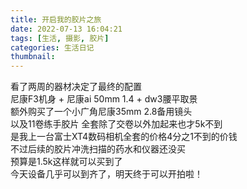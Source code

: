 ```yaml
---
title: 开启我的胶片之旅
date: 2022-07-13 16:04:21
tags: [生活, 摄影, 胶片]
categories: 生活日记
thumbnail:
---
```

<!-- more -->
看了两周的器材决定了最终的配置  
尼康F3机身 + 尼康ai 50mm 1.4 + dw3腰平取景  
额外购买了一个小广角尼康35mm 2.8备用镜头  
以及11卷练手胶片  全套除了交卷以外加起来也才5k不到  
是我上一台富士XT4数码相机全套的价格4分之1不到的价钱  
不过后续的胶片冲洗扫描的药水和仪器还没买  
预算是1.5k这样就可以买到了  
今天设备几乎可以到齐了，明天终于可以开拍啦！  